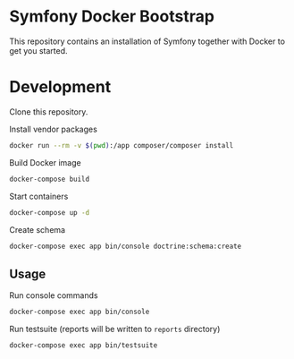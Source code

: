 Symfony Docker Bootstrap
========================

This repository contains an installation of Symfony together with Docker to get you started.

Development
===========

Clone this repository.

Install vendor packages

```bash
docker run --rm -v $(pwd):/app composer/composer install
```

Build Docker image

```bash
docker-compose build
```

Start containers

```bash
docker-compose up -d
```

Create schema

```bash
docker-compose exec app bin/console doctrine:schema:create
```

Usage
-----

Run console commands

```bash
docker-compose exec app bin/console
```

Run testsuite (reports will be written to `reports` directory)

```bash
docker-compose exec app bin/testsuite
```

